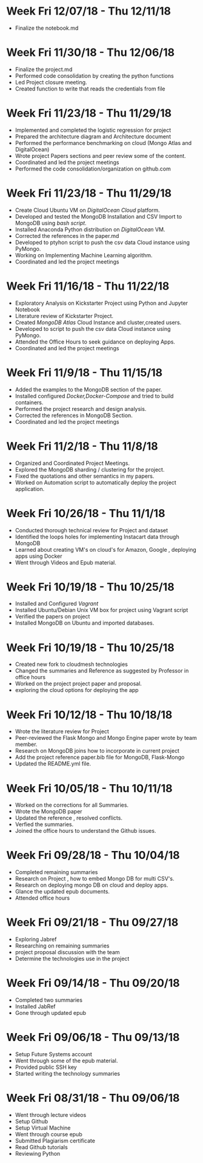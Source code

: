 # Week Fri 12/07/18 - Thu 12/11/18
* Finalize the notebook.md

# Week Fri 11/30/18 - Thu 12/06/18
* Finalize the project.md
* Performed code consolidation by creating the python functions
* Led Project closure meeting.
* Created function to write that reads the credentials from file

# Week Fri 11/23/18 - Thu 11/29/18

* Implemented and completed the logistic regression for project
* Prepared the architecture diagram and Architecture document
* Performed the performance benchmarking on cloud (Mongo Atlas and DigitalOcean)
* Wrote project Papers sections and peer review some of the content. 
* Coordinated and led the project meetings
* Performed the code consolidation/organization on github.com 

# Week Fri 11/23/18 - Thu 11/29/18

* Create Cloud Ubuntu VM on *DigitalOcean* *Cloud* platform.
* Developed and tested the MongoDB Installation and CSV Import to MongoDB 
  using *bash script*.
* Installed Anaconda Python distribution on *DigitalOcean* VM.
* Corrected the references in the paper.md
* Developed to ptyhon script to push the csv data Cloud instance using PyMongo.
* Working on Implementing Machine Learning algorithm.
* Coordinated and led the project meetings

# Week Fri 11/16/18 - Thu 11/22/18

* Exploratory Analysis on Kickstarter Project using Python and Jupyter Notebook
* Literature review of Kickstarter Project.
* Created *MongoDB Atlas* Cloud Instance and cluster,created users.
* Developed to script to push the csv data Cloud instance using PyMongo.
* Attended the Office Hours to seek guidance on deploying Apps.
* Coordinated and led the project meetings

# Week Fri 11/9/18 - Thu 11/15/18

* Added the examples to the MongoDB section of the paper.
* Installed configured *Docker,Docker-Compose* and tried to build containers.
* Performed the project research and design analysis.
* Corrected the references in MongoDB Section.
* Coordinated and led the project meetings

# Week Fri 11/2/18 - Thu 11/8/18

* Organized and Coordinated Project Meetings.
* Explored the MongoDB sharding / clustering for the project.
* Fixed the quotations and other semantics in my papers. 
* Worked on Automation script to automatically deploy the project application.

# Week Fri 10/26/18 - Thu 11/1/18

* Conducted thorough technical review for Project and dataset
* Identified the loops holes for implementing Instacart data through MongoDB
* Learned about creating VM's on cloud's for Amazon, Google , deploying apps using Docker
* Went through Videos and Epub material.

# Week Fri 10/19/18 - Thu 10/25/18
* Installed and Configured *Vagrant*
* Installed Ubuntu/Debian Unix VM box for project using Vagrant script
* Verified the papers on project
* Installed MongoDB on Ubuntu and imported databases.


# Week Fri 10/19/18 - Thu 10/25/18
* Created new fork to cloudmesh technologies
* Changed the summaries and Reference as suggested by Professor in office hours
* Worked on the project project paper and proposal.
* exploring the cloud options for deploying the app

# Week Fri 10/12/18 - Thu 10/18/18
* Wrote the literature review for Project
* Peer-reviewed the Flask Mongo and Mongo Engine paper wrote by team member.
* Research on MongoDB joins how to incorporate in current project
* Add the project reference paper.bib file for MongoDB, Flask-Mongo
* Updated the README.yml file.

# Week Fri 10/05/18 - Thu 10/11/18
* Worked on the corrections for all Summaries.
* Wrote the MongoDB paper
* Updated the reference , resolved conflicts.
* Verfied the summaries.
* Joined the office hours to understand the Github issues.

# Week Fri 09/28/18 - Thu 10/04/18 

* Completed remaining summaries
* Research on Project , how to embed Mongo DB for multi CSV's.
* Research on deploying mongo DB on cloud and deploy apps.
* Glance the updated epub documents. 
* Attended office hours

# Week Fri 09/21/18 - Thu 09/27/18 

*  Exploring Jabref
*  Researching on remaining summaries
*  project proposal discussion with the team 
*  Determine the technologies use in the project

# Week Fri 09/14/18 - Thu 09/20/18

*  Completed two summaries
*  Installed JabRef
*  Gone through updated epub

# Week Fri 09/06/18 - Thu 09/13/18 

* Setup Future Systems account
* Went through some of the epub material. 
* Provided public SSH key
* Started writing the technology summaries


# Week Fri 08/31/18 - Thu 09/06/18

* Went through lecture videos 
* Setup Github 
* Setup Virtual Machine
* Went through course epub
* Submitted Plagiarism certificate
* Read Github tutorials
* Reviewing Python
